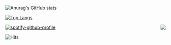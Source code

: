 ![Anurag's GitHub stats](https://github-readme-stats.vercel.app/api?username=Nahrin-Malakes&theme=radical&show_icons=true)

[![Top Langs](https://github-readme-stats.vercel.app/api/top-langs/?username=Nahrin-Malakes&theme=radical)](https://github.com/anuraghazra/github-readme-stats)

<a href="https://discord.com/users/472400962128969728">
  <img src="https://lanyard-profile-readme.vercel.app/api/472400962128969728?hideTimestamp=true&idleMessage=Just%20chillin'%20at%20the%20moment..." align="right" />
</a>

[![spotify-github-profile](https://spotify-github-profile.vercel.app/api/view?uid=672z2rw9akcsdrb0hij00jx8g&cover_image=true&theme=novatorem)](https://spotify-github-profile.vercel.app/api/view?uid=672z2rw9akcsdrb0hij00jx8g&redirect=true)

![Hits](https://hits.link/hits?url=https%3A%2F%2Fgithub.com%2FNahrin-Malakes)
